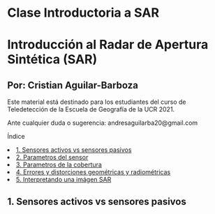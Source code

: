 # Clase Introductoria a SAR

<h1>Introducción al Radar de Apertura Sintética (SAR)</h1> 
<h2>Por: Cristian Aguilar-Barboza</h2> 


<p>Este material está destinado para los estudiantes del curso de Teledetección de la Escuela de Geografía de la UCR 2021.</p>
<p>Ante cualquier duda o sugerencia: andresaguilarba20@gmail.com</p>

<p>Índice</p> 

<p><li><a href="#Sección1">1. Sensores activos vs sensores pasivos</a></li>
<li><a href="#Sección2">2. Parametros del sensor</a></li>
<li><a href="#Sección3">3. Parametros de la cobertura</a></li>
<li><a href="#Sección4">4. Errores y distorciones geométricas y radiométricas</a></li>
<li><a href="#Sección5">5. Interpretando una imágen SAR</a></li>


<p><h2 id="Sección1">1. Sensores activos vs sensores pasivos</h2></p>

